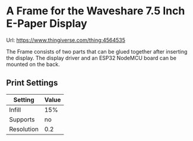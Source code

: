 A Frame for the Waveshare 7.5 Inch E-Paper Display
===

Url: https://www.thingiverse.com/thing:4564535

The Frame consists of two parts that can be glued together after inserting the display.
The display driver and an ESP32 NodeMCU board can be mounted on the back.

Print Settings
--------------

| Setting | Value |
| --- | --- |
| Infill | 15% |
| Supports | no |
| Resolution | 0.2 |
